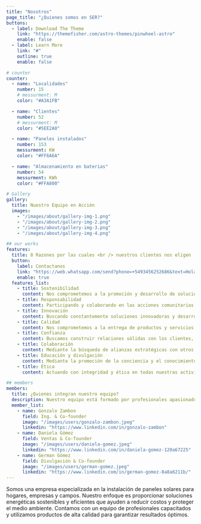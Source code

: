 ```yaml
---
title: "Nosotros"
page_title: "¿Quienes somos en SER?"
buttons:
  - label: Download The Theme
    link: "https://themefisher.com/astro-themes/pinwheel-astro"
    enable: false
  - label: Learn More
    link: "#"
    outline: true
    enable: false

# counter
counter:
  - name: "Localidades"
    number: 15
    # messurment: M
    color: "#A3A1FB"

  - name: "Clientes"
    number: 52
    # messurment: M
    color: "#5EE2A0"

  - name: "Paneles instalados"
    number: 153
    messurment: KW
    color: "#FF6A6A"

  - name: "Almacenamiento en baterias"
    number: 54
    messurment: KWh
    color: "#FFA800"

# Gallery
gallery:
  title: Nuestro Equipo en Acción
  images:
    - "/images/about/gallery-img-1.png"
    - "/images/about/gallery-img-2.png"
    - "/images/about/gallery-img-3.png"
    - "/images/about/gallery-img-4.png"

## our works
features:
  title: 8 Razones por las cuales <br /> nuestros clientes nos eligen
  button:
    label: Contactanos
    link: "https://web.whatsapp.com/send?phone=+5493456252686&text=Hola%2C%20me%20comunico%20desde%20la%20web%20de%20*SER*"
    enable: true
  features_list:
    - title: Sostenibilidad
      content: Nos comprometemos a la promoción y desarrollo de soluciones energéticas sostenibles y respetuosas con el medio ambiente.
    - title: Responsabilidad
      content: Participando y colaborando en las acciones comunitarias que contribuyan a cuidar el planeta. Contribuyendo activamente a la reducción de la huella de carbono y las emisiones de gases de efecto invernadero.
    - title: Innovación
      content: Buscando constantemente soluciones innovadoras y desarrollo de tecnologías más eficientes y rentables.
    - title: Calidad
      content: Nos comprometemos a la entrega de productos y servicios de alta calidad, garantizando la satisfacción del cliente y la durabilidad de las soluciones implementadas
    - title: Confianza
      content: Buscamos construir relaciones sólidas con los clientes, basadas en la confianza y la integridad en todas las interacciones.
    - title: Colaboración
      content: Mediante la búsqueda de alianzas estratégicas con otros actores del sector para promover el crecimiento y la adopción de energía solar fotovoltaica
    - title: Educación y divulgación
      content: Mediante la promoción de la conciencia y el conocimiento sobre la energía solar fotovoltaica, ofreciendo programas de educación y divulgación para clientes y la comunidad en general.
    - title: Ética
      content: Actuando con integridad y ética en todas nuestras actividades comerciales, prevaleciendo el respeto hacia las partes interesadas.

## members
members:
  title: ¿Quienes integran nuestro equipo?
  description: Nuestro equipo está formado por profesionales apasionados y expertos en energía solar fotovoltaica. Trabajamos juntos para ofrecer soluciones únicas y personalizadas que marcan la diferencia en nuestra industria.
  member_list:
    - name: Gonzalo Zambon
      field: Ing. & Co-founder
      image: "/images/users/gonzalo-zambon.jpeg"
      linkedin: "https://www.linkedin.com/in/gonzalo-zambon"
    - name: Daniela Gómez
      field: Ventas & Co-founder
      image: "/images/users/daniela-gomez.jpeg"
      linkedin: "https://www.linkedin.com/in/daniela-gomez-120a67225"
    - name: German Gómez
      field: Divulgación & Co-founder
      image: "/images/users/german-gomez.jpeg"
      linkedin: "https://www.linkedin.com/in/german-gomez-8a8a6211b/"
---
```


Somos una empresa especializada en la instalación de paneles solares para hogares, empresas y campos. Nuestro enfoque es proporcionar soluciones energéticas sostenibles y eficientes que ayuden a reducir costos y proteger el medio ambiente. Contamos con un equipo de profesionales capacitados y utilizamos productos de alta calidad para garantizar resultados óptimos.
